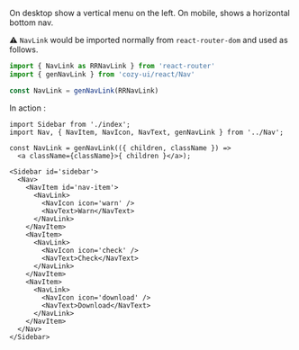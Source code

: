 On desktop show a vertical menu on the left. On mobile, shows a
horizontal bottom nav.

⚠️ `NavLink` would be imported normally from `react-router-dom` and
used as follows.

```jsx static
import { NavLink as RRNavLink } from 'react-router'
import { genNavLink } from 'cozy-ui/react/Nav'

const NavLink = genNavLink(RRNavLink)
```

In action :

```
import Sidebar from './index';
import Nav, { NavItem, NavIcon, NavText, genNavLink } from '../Nav';

const NavLink = genNavLink(({ children, className }) =>
  <a className={className}>{ children }</a>);

<Sidebar id='sidebar'>
  <Nav>
    <NavItem id='nav-item'>
      <NavLink>
        <NavIcon icon='warn' />
        <NavText>Warn</NavText>
      </NavLink>
    </NavItem>
    <NavItem>
      <NavLink>
        <NavIcon icon='check' />
        <NavText>Check</NavText>
      </NavLink>
    </NavItem>
    <NavItem>
      <NavLink>
        <NavIcon icon='download' />
        <NavText>Download</NavText>
      </NavLink>
    </NavItem>
  </Nav>
</Sidebar>
```
